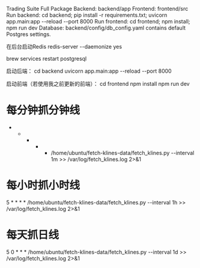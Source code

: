 Trading Suite Full Package
Backend: backend/app
Frontend: frontend/src
Run backend: cd backend; pip install -r requirements.txt; uvicorn app.main:app --reload --port 8000
Run frontend: cd frontend; npm install; npm run dev
Database: backend/config/db_config.yaml contains default Postgres settings.

在后台启动Redis
redis-server --daemonize yes 

brew services restart postgresql


启动后端：
cd backend
uvicorn app.main:app --reload --port 8000


启动前端（若使用我之前更新的前端）：
cd frontend
npm install
npm run dev


# 每分钟抓分钟线
* * * * * /home/ubuntu/fetch-klines-data/fetch_klines.py --interval 1m >> /var/log/fetch_klines.log 2>&1

# 每小时抓小时线
5 * * * * /home/ubuntu/fetch-klines-data/fetch_klines.py --interval 1h >> /var/log/fetch_klines.log 2>&1

# 每天抓日线
5 0 * * * /home/ubuntu/fetch-klines-data/fetch_klines.py --interval 1d >> /var/log/fetch_klines.log 2>&1
